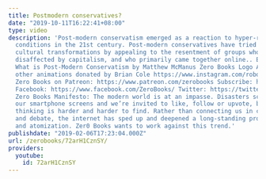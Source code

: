 ```yaml
---
title: Postmodern conservatives?
date: "2019-10-11T16:22:41+08:00"
type: video
description: 'Post-modern conservatism emerged as a reaction to hyper-real capitalist
  conditions in the 21st century. Post-modern conservatives have tried to react against
  cultural transformations by appealing to the resentment of groups who have been
  disaffected by capitalism, and who primarily came together online.. Book featured:
  What is Post-Modern Conservatism by Matthew McManus Zero Books Logo Animations and
  other animations donated by Brian Cole https://www.instagram.com/robotbloodco/ Support
  Zero Books on Patreon: https://www.patreon.com/zerobooks Subscribe: http://bit.ly/SubZeroBooks
  Facebook: https://www.facebook.com/ZeroBooks/ Twitter: https://twitter.com/zer0books
  Zero Books Manifesto: The modern world is at an impasse. Disasters scroll across
  our smartphone screens and we’re invited to like, follow or upvote, but critical
  thinking is harder and harder to find. Rather than connecting us in common struggle
  and debate, the internet has sped up and deepened a long-standing process of alienation
  and atomization. Zer0 Books wants to work against this trend.'
publishdate: "2019-02-06T17:23:04.000Z"
url: /zerobooks/72arH1CznSY/
providers:
  youtube:
    id: 72arH1CznSY
---
```

